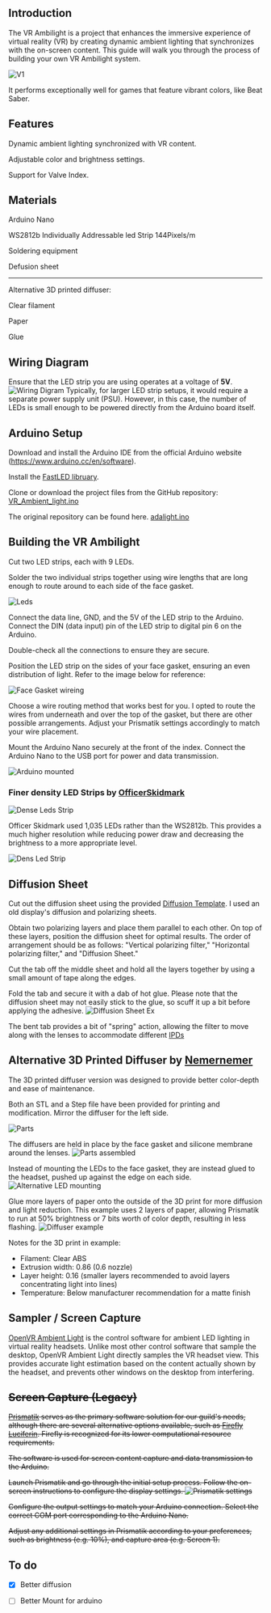 ## Introduction

The VR Ambilight is a project that enhances the immersive experience of virtual reality (VR) by creating dynamic ambient lighting that synchronizes with the on-screen content. This guide will walk you through the process of building your own VR Ambilight system.

![V1](https://github.com/Statonwest/VR_Ambilight/blob/902ad8909392518a5abd3fa233c36712d24bf2b6/Photos/V1.gif)

It performs exceptionally well for games that feature vibrant colors, like Beat Saber.

## Features

Dynamic ambient lighting synchronized with VR content.

Adjustable color and brightness settings.

Support for Valve Index.


## Materials

Arduino Nano

WS2812b Individually Addressable led Strip 144Pixels/m

Soldering equipment

Defusion sheet

---
Alternative 3D printed diffuser:

Clear filament

Paper

Glue


## Wiring Diagram

Ensure that the LED strip you are using operates at a voltage of **5V**.
![Wiring Digram](https://github.com/Statonwest/VR_Ambilight/blob/e8cd4434b4d7c3b75dffecd37ce002222edb5176/Photos/Wiring%20Digram.jpg)
Typically, for larger LED strip setups, it would require a separate power supply unit (PSU). However, in this case, the number of LEDs is small enough to be powered directly from the Arduino board itself.


## Arduino Setup

Download and install the Arduino IDE from the official Arduino website (https://www.arduino.cc/en/software).

Install the [FastLED libruary](https://github.com/FastLED/FastLED/releases).

Clone or download the project files from the GitHub repository:
[VR_Ambient_light.ino](https://github.com/Statonwest/VR_Ambilight/blob/4264298c710a5be8f2513a294410e2fc3ae0b779/VR_Ambient_light.ino)

The original repository can be found here.
[adalight.ino](https://github.com/hyperion-project/hyperion.ng/blob/master/assets/firmware/arduino/adalight/adalight.ino)


## Building the VR Ambilight

Cut two LED strips, each with 9 LEDs.

Solder the two individual strips together using wire lengths that are long enough to route around to each side of the face gasket.

![Leds](https://github.com/Statonwest/VR_Ambilight/blob/e8cd4434b4d7c3b75dffecd37ce002222edb5176/Photos/LEDs.jpg)

Connect the data line, GND, and the 5V of the LED strip to the Arduino. Connect the DIN (data input) pin of the LED strip to digital pin 6 on the Arduino.

Double-check all the connections to ensure they are secure.

Position the LED strip on the sides of your face gasket, ensuring an even distribution of light. Refer to the image below for reference:

![Face Gasket wireing](https://github.com/Statonwest/VR_Ambilight/blob/4c1be2d51b12fa2441cf016311f411c63fe154cb/Photos/Face%20Gasket%20with%20LEDs.jpg)

Choose a wire routing method that works best for you. I opted to route the wires from underneath and over the top of the gasket, but there are other possible arrangements. Adjust your Prismatik settings accordingly to match your wire placement. 

Mount the Arduino Nano securely at the front of the index. Connect the Arduino Nano to the USB port for power and data transmission.

![Arduino mounted](https://github.com/Statonwest/VR_Ambilight/blob/a482895b87d1890fa9621ab019c8c148d78b8f43/Photos/Arduino%20Mounted.jpg)


### Finer density LED Strips by [OfficerSkidmark](https://github.com/OfficerSkidmark)

![Dense Leds Strip](https://private-user-images.githubusercontent.com/110629277/324322049-5840d202-70ce-44e8-97b2-7244db645ca2.jpg?jwt=eyJhbGciOiJIUzI1NiIsInR5cCI6IkpXVCJ9.eyJpc3MiOiJnaXRodWIuY29tIiwiYXVkIjoicmF3LmdpdGh1YnVzZXJjb250ZW50LmNvbSIsImtleSI6ImtleTUiLCJleHAiOjE3NDMxMjkwMzksIm5iZiI6MTc0MzEyODczOSwicGF0aCI6Ii8xMTA2MjkyNzcvMzI0MzIyMDQ5LTU4NDBkMjAyLTcwY2UtNDRlOC05N2IyLTcyNDRkYjY0NWNhMi5qcGc_WC1BbXotQWxnb3JpdGhtPUFXUzQtSE1BQy1TSEEyNTYmWC1BbXotQ3JlZGVudGlhbD1BS0lBVkNPRFlMU0E1M1BRSzRaQSUyRjIwMjUwMzI4JTJGdXMtZWFzdC0xJTJGczMlMkZhd3M0X3JlcXVlc3QmWC1BbXotRGF0ZT0yMDI1MDMyOFQwMjI1MzlaJlgtQW16LUV4cGlyZXM9MzAwJlgtQW16LVNpZ25hdHVyZT0xOTkzM2VjNTY1ZmI3N2M0MTJiMWFiNTMyMWVlOTZiMjI5ODc0ZDZiYWNmMzc0YjIzODRjYjE4ZDZiMzY5MjhjJlgtQW16LVNpZ25lZEhlYWRlcnM9aG9zdCJ9.BkFI0sxHjXNRvRNbiCjlrL9kP9Zi84itNVZxc4steGE)

Officer Skidmark used 1,035 LEDs rather than the WS2812b. This provides a much higher resolution while reducing power draw and decreasing the brightness to a more appropriate level.

![Dens Led Strip](https://private-user-images.githubusercontent.com/110629277/323023932-c4211543-2685-4ae9-8bd2-9ce1fb209e6c.jpg?jwt=eyJhbGciOiJIUzI1NiIsInR5cCI6IkpXVCJ9.eyJpc3MiOiJnaXRodWIuY29tIiwiYXVkIjoicmF3LmdpdGh1YnVzZXJjb250ZW50LmNvbSIsImtleSI6ImtleTUiLCJleHAiOjE3NDMxMjkzMTIsIm5iZiI6MTc0MzEyOTAxMiwicGF0aCI6Ii8xMTA2MjkyNzcvMzIzMDIzOTMyLWM0MjExNTQzLTI2ODUtNGFlOS04YmQyLTljZTFmYjIwOWU2Yy5qcGc_WC1BbXotQWxnb3JpdGhtPUFXUzQtSE1BQy1TSEEyNTYmWC1BbXotQ3JlZGVudGlhbD1BS0lBVkNPRFlMU0E1M1BRSzRaQSUyRjIwMjUwMzI4JTJGdXMtZWFzdC0xJTJGczMlMkZhd3M0X3JlcXVlc3QmWC1BbXotRGF0ZT0yMDI1MDMyOFQwMjMwMTJaJlgtQW16LUV4cGlyZXM9MzAwJlgtQW16LVNpZ25hdHVyZT1hNjY0NGIxZDBkNjgwNTdhMjk5ZTkxZWNiYTY3Mzg4ZTRlNWRmZGNmZDAwM2IwZWMzMzM1ZGRkZjRjZTI3YWJmJlgtQW16LVNpZ25lZEhlYWRlcnM9aG9zdCJ9.ayrqzSDeLkF-sk-InqSGFH6IGerjj5OXWEopvYScf-s)

## Diffusion Sheet

Cut out the diffusion sheet using the provided [Diffusion Template](https://github.com/Statonwest/VR_Ambilight/blob/3fd8a4334da56437a4c84d81b834a9e21e1f1194/Diffusion%20sheet%20template.png). I used an old display's diffusion and polarizing sheets.

Obtain two polarizing layers and place them parallel to each other. On top of these layers, position the diffusion sheet for optimal results. The order of arrangement should be as follows: "Vertical polarizing filter," "Horizontal polarizing filter," and "Diffusion Sheet."

Cut the tab off the middle sheet and hold all the layers together by using a small amount of tape along the edges.

Fold the tab and secure it with a dab of hot glue. Please note that the diffusion sheet may not easily stick to the glue, so scuff it up a bit before applying the adhesive.
![Diffusion Sheet Ex](https://github.com/Statonwest/VR_Ambilight/blob/fae2cbfcd293879b9292f5b8e32a33429b3695bb/Photos/Diffusion%20Sheet%20applied.jpg)

The bent tab provides a bit of "spring" action, allowing the filter to move along with the lenses to accommodate different [IPDs](https://en.wikipedia.org/wiki/Pupillary_distance)


## Alternative 3D Printed Diffuser by [Nemernemer](https://github.com/Nemernemer)

The 3D printed diffuser version was designed to provide better color-depth and ease of maintenance.

Both an STL and a Step file have been provided for printing and modification. Mirror the diffuser for the left side.

![Parts](https://github.com/Nemernemer/VR_Ambilight/blob/main/Photos/3D%20printed%20diffuser/Parts.jpg)

The diffusers are held in place by the face gasket and silicone membrane around the lenses.
![Parts assembled](https://github.com/Nemernemer/VR_Ambilight/blob/main/Photos/3D%20printed%20diffuser/Parts%20assembled.jpg)

Instead of mounting the LEDs to the face gasket, they are instead glued to the headset, pushed up against the edge on each side.
![Alternative LED mounting](https://github.com/Nemernemer/VR_Ambilight/blob/main/Photos/3D%20printed%20diffuser/LED%20mounting.jpg)

Glue more layers of paper onto the outside of the 3D print for more diffusion and light reduction. This example uses 2 layers of paper, allowing Prismatik to run at 50% brightness or 7 bits worth of color depth, resulting in less flashing.
![Diffuser example](https://github.com/Nemernemer/VR_Ambilight/blob/main/Photos/3D%20printed%20diffuser/Diffuser%20example.jpg)

Notes for the 3D print in example:
- Filament: Clear ABS
- Extrusion width: 0.86 (0.6 nozzle)
- Layer height: 0.16  (smaller layers recommended to avoid layers concentrating light into lines)
- Temperature: Below manufacturer recommendation for a matte finish


## Sampler / Screen Capture
[OpenVR Ambient Light](https://github.com/Rectus/openvr_ambient_light) is the control software for ambient LED lighting in virtual reality headsets. Unlike most other control software that sample the desktop, OpenVR Ambient Light directly samples the VR headset view. This provides accurate light estimation based on the content actually shown by the headset, and prevents other windows on the desktop from interfering.

## <strike>Screen Capture (Legacy)
[Prismatik](https://github.com/psieg/Lightpack/releases) serves as the primary software solution for our guild's needs, although there are several alternative options available, such as [Firefly Luciferin](https://github.com/sblantipodi/firefly_luciferin). Firefly is recognized for its lower computational resource requirements.

The software is used for screen content capture and data transmission to the Arduino.

Launch Prismatik and go through the initial setup process. Follow the on-screen instructions to configure the display settings.
![Prismatik settings](https://github.com/Statonwest/VR_Ambilight/blob/e728cd80f0c3ad1413558759991a7cd0a77fd714/Photos/Prismatik%20Settings.jpg)

Configure the output settings to match your Arduino connection. Select the correct COM port corresponding to the Arduino Nano.

Adjust any additional settings in Prismatik according to your preferences, such as brightness (e.g. 10%), and capture area (e.g. Screen 1).
</strike>


## To do

- [x] Better diffusion

- [ ] Better Mount for arduino
